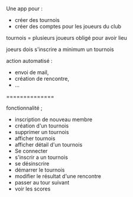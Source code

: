 Une app pour :

- créer des tournois
- créer des comptes pour les joueurs du club

tournois = plusieurs joueurs obligé pour avoir lieu

joeurs dois s'inscrire a minimum un tournois

action automatisé :
- envoi de mail, 
- création de rencontre, 
- ...

==============

fonctionnalité ;

- inscription de nouveau membre
- création d'un tournois
- supprimer un tournois
- afficher tournois
- afficher détail d'un tournois
- Se connecter
- s'inscrir a un tournois
- se désinscrire
- démarrer le tournois
- modifier le résultat d'une rencontre
- passer au tour suivant
- voir les scores